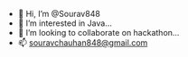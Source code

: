 - 👋 Hi, I’m @Sourav848
- 👀 I’m interested in Java...
- 💞️ I’m looking to collaborate on hackathon...
- 📫 souravchauhan848@gmail.com

<!---
Sourav848/Sourav848 is a ✨ special ✨ repository because its `README.md` (this file) appears on your GitHub profile.
You can click the Preview link to take a look at your changes.
--->
